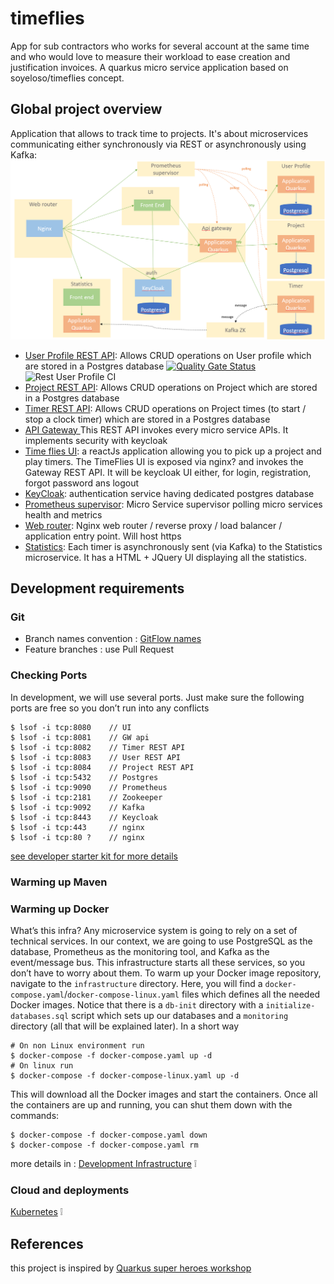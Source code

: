# timeflies
App for sub contractors who works for several account at the same time and who would love to measure their workload to ease creation and justification invoices. A quarkus micro service application based on soyeloso/timeflies concept. 

## Global project overview
Application that allows to track time to projects. It's about microservices communicating either synchronously via REST or asynchronously using Kafka:
![Image of micro services diagram](./doc/micro-services-diagram.png)
- [User Profile REST API](./rest-user/README.md): Allows CRUD operations on User profile which are stored in a Postgres database  [![Quality Gate Status](https://sonarcloud.io/api/project_badges/measure?project=timounet_timeflies_rest-users&metric=alert_status)](https://sonarcloud.io/dashboard?id=timounet_timeflies_rest-users) ![Rest User Profile CI](https://github.com/timounet/timeflies/workflows/Rest%20User%20Profile%20CI/badge.svg?branch=develop)
- [Project REST API](./rest-project/README.md): Allows CRUD operations on Project which are stored in a Postgres database
- [Timer REST API](./rest-timer/README.md): Allows CRUD operations on Project times (to start / stop a clock timer) which are stored in a Postgres database 
- [API Gateway ](./rest-gw/README.md) This REST API invokes every micro service APIs. It implements security with keycloak 
- [Time flies UI](./ui/README.md): a reactJs application allowing you to pick up a project and play timers. The TimeFlies UI is exposed via nginx? and invokes the Gateway REST API. It will be keycloak UI either, for login, registration, forgot password ans logout
- [KeyCloak](./auth/README.md): authentication service having dedicated postgres database
- [Prometheus supervisor](./supervisor/README.md): Micro Service supervisor polling micro services health and metrics
- [Web router](./router/README.md): Nginx web router / reverse proxy / load balancer / application entry point. Will host https
- [Statistics](./event-statistics/README.md): Each timer is asynchronously sent (via Kafka) to the Statistics microservice. It has a HTML + JQuery UI displaying all the statistics.

## Development requirements
### Git
- Branch names convention : [GitFlow names](https://nvie.com/posts/a-successful-git-branching-model/)
- Feature branches : use Pull Request 
### Checking Ports
In development, we will use several ports. Just make sure the following ports are free so you don’t run into any conflicts
````shell script
$ lsof -i tcp:8080    // UI
$ lsof -i tcp:8081    // GW api
$ lsof -i tcp:8082    // Timer REST API
$ lsof -i tcp:8083    // User REST API
$ lsof -i tcp:8084    // Project REST API
$ lsof -i tcp:5432    // Postgres
$ lsof -i tcp:9090    // Prometheus
$ lsof -i tcp:2181    // Zookeeper
$ lsof -i tcp:9092    // Kafka
$ lsof -i tcp:8443    // Keycloak
$ lsof -i tcp:443     // nginx
$ lsof -i tcp:80 ?    // nginx
````

[see developer starter kit for more details](./doc/developer-starter-kit.md)

### Warming up Maven
### Warming up Docker
What’s this infra?
Any microservice system is going to rely on a set of technical services. In our context, we are going to use PostgreSQL as the database, Prometheus as the monitoring tool, and Kafka as the event/message bus. This infrastructure starts all these services, so you don’t have to worry about them.
To warm up your Docker image repository, navigate to the `infrastructure` directory. Here, you will find a `docker-compose.yaml`/`docker-compose-linux.yaml` files which defines all the needed Docker images. Notice that there is a `db-init` directory with a `initialize-databases.sql` script which sets up our databases and a `monitoring` directory (all that will be explained later).
In a short way
`````shell script
# On non Linux environment run
$ docker-compose -f docker-compose.yaml up -d
# On linux run
$ docker-compose -f docker-compose-linux.yaml up -d
`````
This will download all the Docker images and start the containers.
Once all the containers are up and running, you can shut them down with the commands:
````shell script
$ docker-compose -f docker-compose.yaml down
$ docker-compose -f docker-compose.yaml rm
````
more details in :
[Development Infrastructure](./infrastructure/README.md) :grey_exclamation:

### Cloud and deployments
[Kubernetes](./kubernetes/README.md) :grey_exclamation:

## References
this project is inspired by [Quarkus super heroes workshop](https://quarkus.io/quarkus-workshops/super-heroes/)

 

